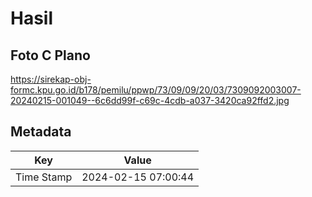 # Hasil

## Foto C Plano

https://sirekap-obj-formc.kpu.go.id/b178/pemilu/ppwp/73/09/09/20/03/7309092003007-20240215-001049--6c6dd99f-c69c-4cdb-a037-3420ca92ffd2.jpg


## Metadata

| Key        | Value               |
| ---------- | ------------------- |
| Time Stamp | 2024-02-15 07:00:44 |



